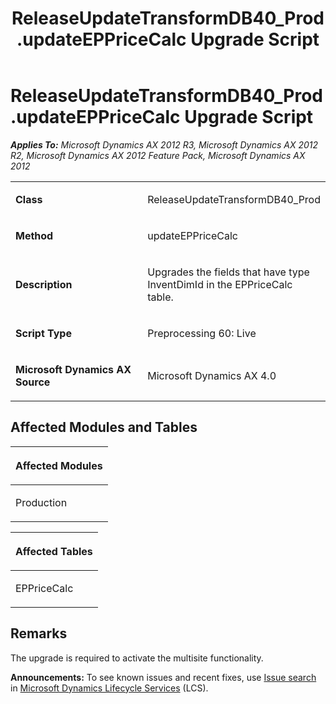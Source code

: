 ﻿---
title: ReleaseUpdateTransformDB40_Prod.updateEPPriceCalc Upgrade Script
TOCTitle: ReleaseUpdateTransformDB40_Prod.updateEPPriceCalc Upgrade Script
ms:assetid: 44f91ca0-618d-ae41-3716-6bee1d3ada74
ms:mtpsurl: https://msdn.microsoft.com/en-us/library/JJ718924(v=AX.60)
ms:contentKeyID: 49707945
ms.date: 05/18/2015
mtps_version: v=AX.60
---

# ReleaseUpdateTransformDB40\_Prod.updateEPPriceCalc Upgrade Script 


_**Applies To:** Microsoft Dynamics AX 2012 R3, Microsoft Dynamics AX 2012 R2, Microsoft Dynamics AX 2012 Feature Pack, Microsoft Dynamics AX 2012_

<table>
<colgroup>
<col style="width: 50%" />
<col style="width: 50%" />
</colgroup>
<tbody>
<tr class="odd">
<td><p><strong>Class</strong></p></td>
<td><p>ReleaseUpdateTransformDB40_Prod</p></td>
</tr>
<tr class="even">
<td><p><strong>Method</strong></p></td>
<td><p>updateEPPriceCalc</p></td>
</tr>
<tr class="odd">
<td><p><strong>Description</strong></p></td>
<td><p>Upgrades the fields that have type InventDimId in the EPPriceCalc table.</p></td>
</tr>
<tr class="even">
<td><p><strong>Script Type</strong></p></td>
<td><p>Preprocessing 60: Live</p></td>
</tr>
<tr class="odd">
<td><p><strong>Microsoft Dynamics AX Source</strong></p></td>
<td><p>Microsoft Dynamics AX 4.0</p></td>
</tr>
</tbody>
</table>


## Affected Modules and Tables

<table>
<colgroup>
<col style="width: 100%" />
</colgroup>
<thead>
<tr class="header">
<th><p>Affected Modules</p></th>
</tr>
</thead>
<tbody>
<tr class="odd">
<td><p>Production</p></td>
</tr>
</tbody>
</table>


<table>
<colgroup>
<col style="width: 100%" />
</colgroup>
<thead>
<tr class="header">
<th><p>Affected Tables</p></th>
</tr>
</thead>
<tbody>
<tr class="odd">
<td><p>EPPriceCalc</p></td>
</tr>
</tbody>
</table>


## Remarks

The upgrade is required to activate the multisite functionality.

  
**Announcements:** To see known issues and recent fixes, use [Issue search](http://go.microsoft.com/fwlink/?linkid=389258) in [Microsoft Dynamics Lifecycle Services](http://go.microsoft.com/fwlink/?linkid=306505) (LCS).

